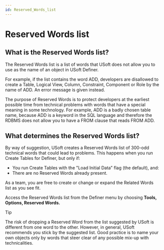 ```yaml
---
id: Reserved_Words_list
---
```


# Reserved Words list

## What is the Reserved Words list?

The Reserved Words list is a list of words that USoft does not allow you to use as the name of an object in USoft Definer.

For example, if the list contains the word ADD, developers are disallowed to create a Table, Logical View, Column, Constraint, Component or Role by the name of ADD. An error message is given instead.

The purpose of Reserved Words is to protect developers at the earliest possible time from technical problems with words that have a special meaning in some technology. For example, ADD is a badly chosen table name, because ADD is a keyword in the SQL language and therefore the RDBMS does not allow you to have a FROM clause that reads FROM ADD.

## What determines the Reserved Words list?

By way of suggestion, USoft creates a Reserved Words list of 300-odd technical words that could lead to problems. This happens when you run Create Tables for Definer, but only if:

- You run Create Tables with the "Load Initial Data” flag (the default), and:
- There are no Reserved Words already present.

As a team, you are free to create or change or expand the Related Words list as you see fit.

Access the Reserved Words list from the Definer menu by choosing **Tools, Options, Reserved Words.**

> [!TIP]
> The risk of dropping a Reserved Word from the list suggested by USoft is different from one word to the other.
> However, in general, USoft recommends you stick by the suggested list. Good practice is to name your own objects only by words that steer clear of any possible mix-up with technicalities.